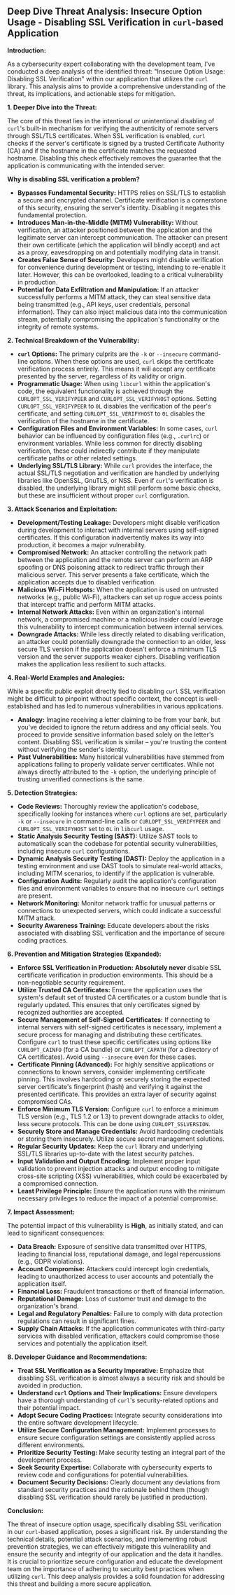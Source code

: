 ## Deep Dive Threat Analysis: Insecure Option Usage - Disabling SSL Verification in `curl`-based Application

**Introduction:**

As a cybersecurity expert collaborating with the development team, I've conducted a deep analysis of the identified threat: "Insecure Option Usage: Disabling SSL Verification" within our application that utilizes the `curl` library. This analysis aims to provide a comprehensive understanding of the threat, its implications, and actionable steps for mitigation.

**1. Deeper Dive into the Threat:**

The core of this threat lies in the intentional or unintentional disabling of `curl`'s built-in mechanism for verifying the authenticity of remote servers through SSL/TLS certificates. When SSL verification is enabled, `curl` checks if the server's certificate is signed by a trusted Certificate Authority (CA) and if the hostname in the certificate matches the requested hostname. Disabling this check effectively removes the guarantee that the application is communicating with the intended server.

**Why is disabling SSL verification a problem?**

* **Bypasses Fundamental Security:** HTTPS relies on SSL/TLS to establish a secure and encrypted channel. Certificate verification is a cornerstone of this security, ensuring the server's identity. Disabling it negates this fundamental protection.
* **Introduces Man-in-the-Middle (MITM) Vulnerability:** Without verification, an attacker positioned between the application and the legitimate server can intercept communication. The attacker can present their own certificate (which the application will blindly accept) and act as a proxy, eavesdropping on and potentially modifying data in transit.
* **Creates False Sense of Security:** Developers might disable verification for convenience during development or testing, intending to re-enable it later. However, this can be overlooked, leading to a critical vulnerability in production.
* **Potential for Data Exfiltration and Manipulation:**  If an attacker successfully performs a MITM attack, they can steal sensitive data being transmitted (e.g., API keys, user credentials, personal information). They can also inject malicious data into the communication stream, potentially compromising the application's functionality or the integrity of remote systems.

**2. Technical Breakdown of the Vulnerability:**

* **`curl` Options:** The primary culprits are the `-k` or `--insecure` command-line options. When these options are used, `curl` skips the certificate verification process entirely. This means it will accept any certificate presented by the server, regardless of its validity or origin.
* **Programmatic Usage:**  When using `libcurl` within the application's code, the equivalent functionality is achieved through the `CURLOPT_SSL_VERIFYPEER` and `CURLOPT_SSL_VERIFYHOST` options. Setting `CURLOPT_SSL_VERIFYPEER` to `0L` disables the verification of the peer's certificate, and setting `CURLOPT_SSL_VERIFYHOST` to `0L` disables the verification of the hostname in the certificate.
* **Configuration Files and Environment Variables:**  In some cases, `curl` behavior can be influenced by configuration files (e.g., `.curlrc`) or environment variables. While less common for directly disabling verification, these could indirectly contribute if they manipulate certificate paths or other related settings.
* **Underlying SSL/TLS Library:**  While `curl` provides the interface, the actual SSL/TLS negotiation and verification are handled by underlying libraries like OpenSSL, GnuTLS, or NSS. Even if `curl`'s verification is disabled, the underlying library might still perform some basic checks, but these are insufficient without proper `curl` configuration.

**3. Attack Scenarios and Exploitation:**

* **Development/Testing Leakage:** Developers might disable verification during development to interact with internal servers using self-signed certificates. If this configuration inadvertently makes its way into production, it becomes a major vulnerability.
* **Compromised Network:** An attacker controlling the network path between the application and the remote server can perform an ARP spoofing or DNS poisoning attack to redirect traffic through their malicious server. This server presents a fake certificate, which the application accepts due to disabled verification.
* **Malicious Wi-Fi Hotspots:** When the application is used on untrusted networks (e.g., public Wi-Fi), attackers can set up rogue access points that intercept traffic and perform MITM attacks.
* **Internal Network Attacks:** Even within an organization's internal network, a compromised machine or a malicious insider could leverage this vulnerability to intercept communication between internal services.
* **Downgrade Attacks:** While less directly related to disabling verification, an attacker could potentially downgrade the connection to an older, less secure TLS version if the application doesn't enforce a minimum TLS version and the server supports weaker ciphers. Disabling verification makes the application less resilient to such attacks.

**4. Real-World Examples and Analogies:**

While a specific public exploit directly tied to disabling `curl` SSL verification might be difficult to pinpoint without specific context, the concept is well-established and has led to numerous vulnerabilities in various applications.

* **Analogy:** Imagine receiving a letter claiming to be from your bank, but you've decided to ignore the return address and any official seals. You proceed to provide sensitive information based solely on the letter's content. Disabling SSL verification is similar – you're trusting the content without verifying the sender's identity.
* **Past Vulnerabilities:**  Many historical vulnerabilities have stemmed from applications failing to properly validate server certificates. While not always directly attributed to the `-k` option, the underlying principle of trusting unverified connections is the same.

**5. Detection Strategies:**

* **Code Reviews:**  Thoroughly review the application's codebase, specifically looking for instances where `curl` options are set, particularly `-k` or `--insecure` in command-line calls or `CURLOPT_SSL_VERIFYPEER` and `CURLOPT_SSL_VERIFYHOST` set to `0L` in `libcurl` usage.
* **Static Analysis Security Testing (SAST):** Utilize SAST tools to automatically scan the codebase for potential security vulnerabilities, including insecure `curl` configurations.
* **Dynamic Analysis Security Testing (DAST):** Deploy the application in a testing environment and use DAST tools to simulate real-world attacks, including MITM scenarios, to identify if the application is vulnerable.
* **Configuration Audits:** Regularly audit the application's configuration files and environment variables to ensure that no insecure `curl` settings are present.
* **Network Monitoring:** Monitor network traffic for unusual patterns or connections to unexpected servers, which could indicate a successful MITM attack.
* **Security Awareness Training:** Educate developers about the risks associated with disabling SSL verification and the importance of secure coding practices.

**6. Prevention and Mitigation Strategies (Expanded):**

* **Enforce SSL Verification in Production:**  **Absolutely never** disable SSL certificate verification in production environments. This should be a non-negotiable security requirement.
* **Utilize Trusted CA Certificates:** Ensure the application uses the system's default set of trusted CA certificates or a custom bundle that is regularly updated. This ensures that only certificates signed by recognized authorities are accepted.
* **Secure Management of Self-Signed Certificates:** If connecting to internal servers with self-signed certificates is necessary, implement a secure process for managing and distributing these certificates. Configure `curl` to trust these specific certificates using options like `CURLOPT_CAINFO` (for a CA bundle) or `CURLOPT_CAPATH` (for a directory of CA certificates). Avoid using `--insecure` even for these cases.
* **Certificate Pinning (Advanced):** For highly sensitive applications or connections to known servers, consider implementing certificate pinning. This involves hardcoding or securely storing the expected server certificate's fingerprint (hash) and verifying it against the presented certificate. This provides an extra layer of security against compromised CAs.
* **Enforce Minimum TLS Version:** Configure `curl` to enforce a minimum TLS version (e.g., TLS 1.2 or 1.3) to prevent downgrade attacks to older, less secure protocols. This can be done using `CURLOPT_SSLVERSION`.
* **Securely Store and Manage Credentials:**  Avoid hardcoding credentials or storing them insecurely. Utilize secure secret management solutions.
* **Regular Security Updates:** Keep the `curl` library and underlying SSL/TLS libraries up-to-date with the latest security patches.
* **Input Validation and Output Encoding:** Implement proper input validation to prevent injection attacks and output encoding to mitigate cross-site scripting (XSS) vulnerabilities, which could be exacerbated by a compromised connection.
* **Least Privilege Principle:** Ensure the application runs with the minimum necessary privileges to reduce the impact of a potential compromise.

**7. Impact Assessment:**

The potential impact of this vulnerability is **High**, as initially stated, and can lead to significant consequences:

* **Data Breach:** Exposure of sensitive data transmitted over HTTPS, leading to financial loss, reputational damage, and legal repercussions (e.g., GDPR violations).
* **Account Compromise:** Attackers could intercept login credentials, leading to unauthorized access to user accounts and potentially the application itself.
* **Financial Loss:**  Fraudulent transactions or theft of financial information.
* **Reputational Damage:** Loss of customer trust and damage to the organization's brand.
* **Legal and Regulatory Penalties:** Failure to comply with data protection regulations can result in significant fines.
* **Supply Chain Attacks:** If the application communicates with third-party services with disabled verification, attackers could compromise those services and potentially the application itself.

**8. Developer Guidance and Recommendations:**

* **Treat SSL Verification as a Security Imperative:**  Emphasize that disabling SSL verification is almost always a security risk and should be avoided in production.
* **Understand `curl` Options and Their Implications:** Ensure developers have a thorough understanding of `curl`'s security-related options and their potential impact.
* **Adopt Secure Coding Practices:** Integrate security considerations into the entire software development lifecycle.
* **Utilize Secure Configuration Management:** Implement processes to ensure secure configuration settings are consistently applied across different environments.
* **Prioritize Security Testing:**  Make security testing an integral part of the development process.
* **Seek Security Expertise:**  Collaborate with cybersecurity experts to review code and configurations for potential vulnerabilities.
* **Document Security Decisions:**  Clearly document any deviations from standard security practices and the rationale behind them (though disabling SSL verification should rarely be justified in production).

**Conclusion:**

The threat of insecure option usage, specifically disabling SSL verification in our `curl`-based application, poses a significant risk. By understanding the technical details, potential attack scenarios, and implementing robust prevention strategies, we can effectively mitigate this vulnerability and ensure the security and integrity of our application and the data it handles. It is crucial to prioritize secure configuration and educate the development team on the importance of adhering to security best practices when utilizing `curl`. This deep analysis provides a solid foundation for addressing this threat and building a more secure application.
